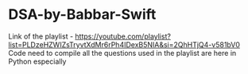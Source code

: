 # DSA-by-Babbar-Swift

Link of the playlist - https://youtube.com/playlist?list=PLDzeHZWIZsTryvtXdMr6rPh4IDexB5NIA&si=2QhHTjQ4-v581bV0
Code need to compile all the questions used in the playlist are here in Python especially
